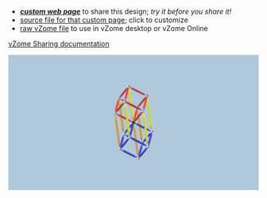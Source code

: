 
 - [***custom web page***][post] to share this design; *try it before you share it!*
 - [source file for that custom page][source]; click to customize
 - [raw vZome file][raw] to use in vZome desktop or vZome Online

[vZome Sharing documentation](https://vzome.github.io/vzome/sharing.html#how-it-works)

![Image](<symmetrical polar 4D hypercube.png>)


[post]: <https://ThynStyx.github.io/vzome-sharing/2021/12/14/symmetrical polar 4D hypercube-22-54-37.html>
[source]: <https://github.com/ThynStyx/vzome-sharing/edit/main/_posts/2021-12-14-symmetrical polar 4D hypercube-22-54-37.md>
[raw]: <https://raw.githubusercontent.com/ThynStyx/vzome-sharing/main/2021/12/14/22-54-37-symmetrical polar 4D hypercube/symmetrical polar 4D hypercube.vZome>